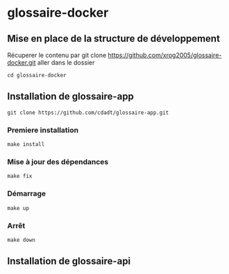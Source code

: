 # glossaire-docker

## Mise en place de la structure de développement
Récuperer le contenu par git clone https://github.com/xrog2005/glossaire-docker.git
aller dans le dossier

````
cd glossaire-docker
````
## Installation de glossaire-app

`````
git clone https://github.com/cdadt/glossaire-app.git
`````

### Premiere installation

`````
make install
`````

### Mise à jour des dépendances
`````
make fix
`````

### Démarrage

`````
make up
`````

### Arrêt
`````
make down
`````
## Installation de glossaire-api



